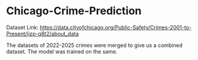 # Chicago-Crime-Prediction
Dataset Link: https://data.cityofchicago.org/Public-Safety/Crimes-2001-to-Present/ijzp-q8t2/about_data


The datasets of 2022-2025 crimes were merged to give us a combined dataset. The model was trained on the same.
